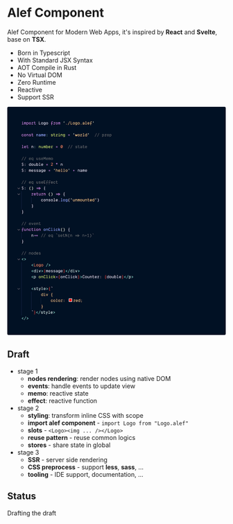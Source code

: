 # Alef Component

Alef Component for Modern Web Apps, it's inspired by **React** and **Svelte**, base on **TSX**.

- Born in Typescript
- With Standard JSX Syntax
- AOT Compile in Rust
- No Virtual DOM
- Zero Runtime
- Reactive
- Support SSR

![Alef Component](./assets/alef_component.png)

## Draft

- stage 1
  - **nodes rendering**: render nodes using native DOM
  - **events**: handle events to update view
  - **memo**: reactive state
  - **effect**: reactive function
- stage 2
  - **styling**: transform inline CSS with scope
  - **import alef component** - `import Logo from "Logo.alef"`
  - **slots** - `<Logo><img ... /></Logo>`
  - **reuse pattern** - reuse common logics
  - **stores** - share state in global
- stage 3
  - **SSR** - server side rendering
  - **CSS preprocess** - support **less**, **sass**, ...
  - **tooling** - IDE support, documentation, ...

## Status

Drafting the draft
